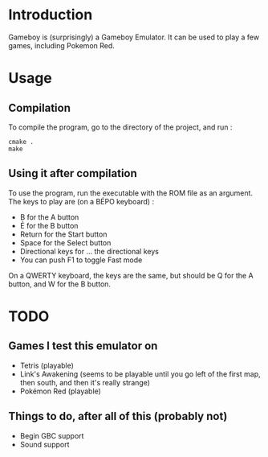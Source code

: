 <!-- README.md --- 
;; 
;; Filename: README.md
;; Author: Jules <archjules>
;; Created: Thu Dec 29 19:37:03 2016 (+0100)
;; Last-Updated: Thu Jan 12 00:24:42 2017 (+0100)
;;           By: Jules <archjules>
 -->

# Introduction
Gameboy is (surprisingly) a Gameboy Emulator. It can be used to play a few games, including Pokemon Red.

# Usage
## Compilation
To compile the program, go to the directory of the project, and run :

	cmake .
	make

## Using it after compilation
To use the program, run the executable with the ROM file as an argument. The keys to play are (on a BÉPO keyboard) :

 * B for the A button
 * É for the B button
 * Return for the Start button
 * Space for the Select button
 * Directional keys for … the directional keys
 * You can push F1 to toggle Fast mode
 
On a QWERTY keyboard, the keys are the same, but should be Q for the A button, and W for the B button.

# TODO
## Games I test this emulator on
 
 * Tetris (playable)
 * Link's Awakening (seems to be playable until you go left of the first map, then south, and then it's really strange)
 * Pokémon Red (playable)
 
## Things to do, after all of this (probably not)

 * Begin GBC support
 * Sound support
